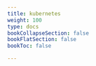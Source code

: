 ```yaml
---
title: kubernetes
weight: 100
type: docs
bookCollapseSection: false
bookFlatSection: false
bookToc: false

---
```

